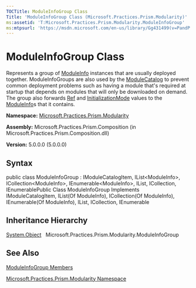 ```yaml
---
TOCTitle: ModuleInfoGroup Class
Title: 'ModuleInfoGroup Class (Microsoft.Practices.Prism.Modularity)'
ms:assetid: 'T:Microsoft.Practices.Prism.Modularity.ModuleInfoGroup'
ms:mtpsurl: 'https://msdn.microsoft.com/en-us/library/Gg431499(v=PandP.50)'
---
```



# ModuleInfoGroup Class

Represents a group of [ModuleInfo](https://msdn.microsoft.com/library/microsoft.practices.prism.modularity.moduleinfo) instances that are usually deployed together. ModuleInfoGroups are also used by the [ModuleCatalog](https://msdn.microsoft.com/library/microsoft.practices.prism.modularity.modulecatalog) to prevent common deployment problems such as having a module that's required at startup that depends on modules that will only be downloaded on demand. The group also forwards [Ref](https://msdn.microsoft.com/library/microsoft.practices.prism.modularity.moduleinfogroup.ref) and [InitializationMode](https://msdn.microsoft.com/library/microsoft.practices.prism.modularity.moduleinfogroup.initializationmode) values to the [ModuleInfo](https://msdn.microsoft.com/library/microsoft.practices.prism.modularity.moduleinfo)s that it contains.

**Namespace:** [Microsoft.Practices.Prism.Modularity](https://msdn.microsoft.com/library/microsoft.practices.prism.modularity)
**Assembly:** Microsoft.Practices.Prism.Composition (in Microsoft.Practices.Prism.Composition.dll)

**Version:** 5.0.0.0 (5.0.0.0)

## Syntax

public class ModuleInfoGroup : IModuleCatalogItem, IList&lt;ModuleInfo&gt;, ICollection&lt;ModuleInfo&gt;, IEnumerable&lt;ModuleInfo&gt;, IList, ICollection, IEnumerablePublic Class ModuleInfoGroup Implements IModuleCatalogItem, IList(Of ModuleInfo), ICollection(Of ModuleInfo), IEnumerable(Of ModuleInfo), IList, ICollection, IEnumerable

## Inheritance Hierarchy

<span id="familyToggle"></span>[System.Object](http://msdn.microsoft.com/en-us/library/e5kfa45b)
  Microsoft.Practices.Prism.Modularity.ModuleInfoGroup

## See Also

[ModuleInfoGroup Members](https://msdn.microsoft.com/allmembers.t:microsoft.practices.prism.modularity.moduleinfogroup)

[Microsoft.Practices.Prism.Modularity Namespace](https://msdn.microsoft.com/library/microsoft.practices.prism.modularity)
